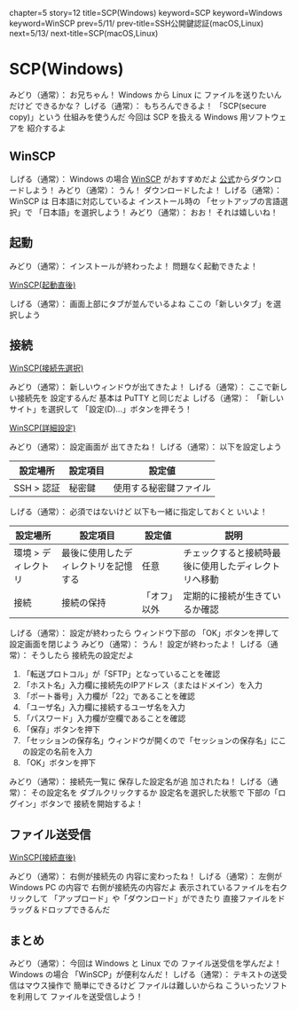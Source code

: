 chapter=5
story=12
title=SCP(Windows)
keyword=SCP
keyword=Windows
keyword=WinSCP
prev=5/11/
prev-title=SSH公開鍵認証(macOS,Linux)
next=5/13/
next-title=SCP(macOS,Linux)

# SCP(Windows)

みどり（通常）：
  お兄ちゃん！
  Windows から Linux に
  ファイルを送りたいんだけど
  できるかな？
しげる（通常）：
  もちろんできるよ！
  「SCP(secure copy)」という
  仕組みを使うんだ
  今回は SCP を扱える
  Windows 用ソフトウェアを
  紹介するよ

## WinSCP

しげる（通常）：
  Windows の場合 [WinSCP](https://winscp.net/eng/docs/lang:jp) がおすすめだよ
  [公式](winscp.net/eng/download.php)からダウンロードしよう！
みどり（通常）：
  うん！
  ダウンロードしたよ！
しげる（通常）：
  WinSCP は
  日本語に対応しているよ
  インストール時の
  「セットアップの言語選択」で
  「日本語」を選択しよう！
みどり（通常）：
  おお！
  それは嬉しいね！

## 起動

みどり（通常）：
  インストールが終わったよ！
  問題なく起動できたよ！

[WinSCP(起動直後)](img/winscp-1.png)

しげる（通常）：
  画面上部にタブが並んでいるよね
  ここの「新しいタブ」を選択しよう

## 接続

[WinSCP(接続先選択)](img/winscp-2.png)

みどり（通常）：
  新しいウィンドウが出てきたよ！
しげる（通常）：
  ここで新しい接続先を
  設定するんだ
  基本は PuTTY と同じだよ
しげる（通常）：
  「新しいサイト」を選択して
  「設定(D)...」ボタンを押そう！

[WinSCP(詳細設定)](img/winscp-3.png)

みどり（通常）：
  設定画面が
  出てきたね！
しげる（通常）：
  以下を設定しよう

設定場所   | 設定項目 | 設定値
---------- | -------- | ------
SSH > 認証 | 秘密鍵   | 使用する秘密鍵ファイル

しげる（通常）：
  必須ではないけど
  以下も一緒に指定しておくと
  いいよ！

設定場所            | 設定項目                             | 設定値       | 説明
------------------- | ------------------------------------ | ------------ | ----
環境 > ディレクトリ | 最後に使用したディレクトリを記憶する | 任意         | チェックすると接続時最後に使用したディレクトリへ移動
接続                | 接続の保持                           | 「オフ」以外 | 定期的に接続が生きているか確認

しげる（通常）：
  設定が終わったら
  ウィンドウ下部の
  「OK」ボタンを押して
  設定画面を閉じよう
みどり（通常）：
  うん！
  設定が終わったよ！
しげる（通常）：
  そうしたら
  接続先の設定だよ

1. 「転送プロトコル」が「SFTP」となっていることを確認
2. 「ホスト名」入力欄に接続先のIPアドレス（またはドメイン）を入力
3. 「ポート番号」入力欄が「22」であることを確認
4. 「ユーザ名」入力欄に接続するユーザ名を入力
5. 「パスワード」入力欄が空欄であることを確認
6. 「保存」ボタンを押下
7. 「セッションの保存名」ウィンドウが開くので「セッションの保存名」にこの設定の名前を入力
8. 「OK」ボタンを押下

みどり（通常）：
  接続先一覧に
  保存した設定名が追
  加されたね！
しげる（通常）：
  その設定名を
  ダブルクリックするか
  設定名を選択した状態で
  下部の「ログイン」ボタンで
  接続を開始するよ！

## ファイル送受信

[WinSCP(接続直後)](img/winscp-4.png)

みどり（通常）：
  右側が接続先の
  内容に変わったね！
しげる（通常）：
  左側がWindows PC の内容で
  右側が接続先の内容だよ
  表示されているファイルを右クリックして
  「アップロード」や「ダウンロード」ができたり
  直接ファイルをドラッグ＆ドロップできるんだ

## まとめ

みどり（通常）：
  今回は Windows と Linux での
  ファイル送受信を学んだよ！
  Windows の場合
  「WinSCP」が便利なんだ！
しげる（通常）：
  テキストの送受信はマウス操作で
  簡単にできるけど
  ファイルは難しいからね
  こういったソフトを利用して
  ファイルを送受信しよう！


